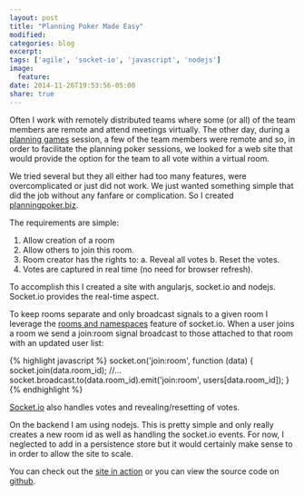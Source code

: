 ```yaml
---
layout: post
title: "Planning Poker Made Easy"
modified:
categories: blog
excerpt:
tags: ['agile', 'socket-io', 'javascript', 'nodejs']
image:
  feature:
date: 2014-11-26T19:53:56-05:00
share: true
---
```


Often I work with remotely distributed teams where some (or all) of the team members are remote and attend meetings virtually. The other day, during a [planning games](http://en.wikipedia.org/wiki/Planning_poker) session, a few of the team members were remote and so, in order to facilitate the planning poker sessions, we looked for a web site that would provide the option for the team to all vote within a virtual room.

We tried several but they all either had too many features, were overcomplicated or just did not work. We just wanted something simple that did the job without any fanfare or complication. So I created [planningpoker.biz](http://planningpoker.biz).

The requirements are simple:

1. Allow creation of a room
2. Allow others to join this room.
3. Room creator has the rights to:
    a. Reveal all votes
    b. Reset the votes.
4. Votes are captured in real time (no need for browser refresh).

To accomplish this I created a site with angularjs, socket.io and nodejs. Socket.io provides the real-time aspect.

To keep rooms separate and only broadcast signals to a given room I leverage the [rooms and namespaces](http://socket.io/docs/rooms-and-namespaces/) feature of socket.io. When a user joins a room we send a join:room signal broadcast to those attached to that room with an updated user list:

{% highlight javascript %}
socket.on('join:room', function (data) {
    socket.join(data.room_id);
    //...
    socket.broadcast.to(data.room_id).emit('join:room', users[data.room_id]);
}
{% endhighlight %}

[Socket.io](http://socket.io/) also handles votes and revealing/resetting of votes.

On the backend I am using nodejs. This is pretty simple and only really creates a new room id as well as handling the socket.io events. For now, I neglected to add in a persistence store but it would certainly make sense to in order to allow the site to scale.

You can check out the [site in action](http://planningpoker.biz) or you can view the source code on [github](https://github.com/thedarkinside/planningPoker).
